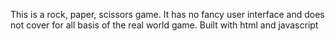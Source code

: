 This is a rock, paper, scissors game. It has no fancy user interface and does not cover for all basis of the real world game.
Built with html and javascript
